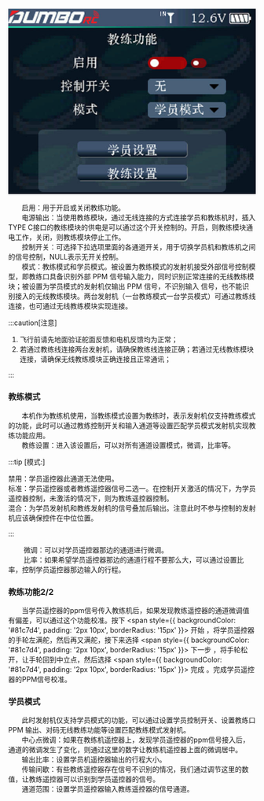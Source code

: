 ![](../pic/291.jpg)

       启用：用于开启或关闭教练功能。<br/>       电源输出：当使用教练模块，通过无线连接的方式连接学员和教练机时，插入TYPE C接口的教练模块的供电是可以通过这个开关控制的。开启，则教练模块通电工作，关闭，则教练模块停止工作。<br/>       控制开关：可选择下拉选项里面的各通道开关，用于切换学员机和教练机之间的信号控制，NULL表示无开关控制。<br/>       模式：教练模式和学员模式。被设置为教练模式的发射机接受外部信号控制模型，即教练口具备识别外部 PPM 信号输入能力，同时识别正常连接的无线教练模块；被设置为学员模式的发射机仅输出 PPM 信号，不识别输入
信号，也不能识别接入的无线教练模块。两台发射机（一台教练模式一台学员模式）可通过教练线连接，也可通过无线教练模块实现连接。

:::caution[注意]

1. 飞行前请先地面验证舵面反馈和电机反馈均为正常；<br/>
2. 若通过教练线连接两台发射机，请确保教练线连接正确；若通过无线教练模块连接，请确保无线教练模块正确连接且正常通讯；<br/>

:::

### 教练模式

       本机作为教练机使用，当教练模式设置为教练时，表示发射机仅支持教练模式的功能，此时可以通过教练控制开关和输入通道等设置匹配学员模式发射机实现教练功能应用。<br/>       教练设置：进入该设置后，可以对所有通道设置模式，微调，比率等。<br/>

:::tip [模式:]

禁用：学员遥控器此通道无法使用。<br/>标准：学员遥控器或者教练遥控器信号二选一。在控制开关激活的情况下，为学员遥控器控制，未激活的情况下，则为教练遥控器控制。<br/>混合：为学员发射机和教练发射机的信号叠加后输出。注意此时不参与控制的发射机应该确保控件在中位位置。

:::

        微调：可以对学员遥控器那边的通道进行微调。<br/>        比率：如果希望学员遥控器那边的通道行程不要那么大，可以通过设置比率，控制学员遥控器那边输入的行程。

### 教练功能2/2

       当学员遥控器的ppm信号传入教练机后，如果发现教练遥控器的通道微调值有偏差，可以通过这个功能校准。按下 <span style={{ backgroundColor: '#81c7d4', padding: '2px 10px', borderRadius: '15px' }}> 开始 </span> ，将学员遥控器的手轮左满舵，然后再又满舵，接下来选择 <span style={{ backgroundColor: '#81c7d4', padding: '2px 10px', borderRadius: '15px' }}> 下一步 </span>，将手轮松开，让手轮回到中立点，然后选择 <span style={{ backgroundColor: '#81c7d4', padding: '2px 10px', borderRadius: '15px' }}> 完成 </span> 。完成学员遥控器的PPM信号校准。

### 学员模式

       此时发射机仅支持学员模式的功能，可以通过设置学员控制开关、设置教练口PPM 输出、对码无线教练功能等设置匹配教练模式发射机。<br/>       中心点微调：如果在教练机遥控器上，发现学员遥控器的ppm信号接入后，通道的微调发生了变化，则通过这里的数字让教练机遥控器上面的微调居中。<br/>       输出比率：设置学员机遥控器输出的行程大小。<br/>       传输间歇：有些教练遥控器存在信号不识别的情况，我们通过调节这里的数值，让教练遥控器可以识别到学员遥控器的信号。<br/>       通道范围：设置学员遥控器输入教练遥控器的信号通道。
